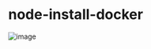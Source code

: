 # node-install-docker
![image](https://user-images.githubusercontent.com/89119285/174690387-d5e3ff9a-7058-47ec-9eed-34ccfc178139.png)
